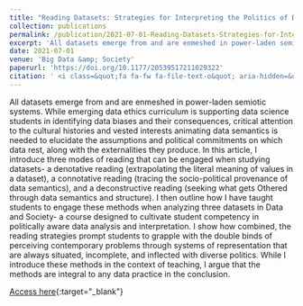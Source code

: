 ```yaml
---
title: "Reading Datasets: Strategies for Interpreting the Politics of Data Signification"
collection: publications
permalink: /publication/2021-07-01-Reading-Datasets-Strategies-for-Interpreting-the-Politics-of-Data-Signification
excerpt: 'All datasets emerge from and are enmeshed in power-laden semiotic systems. While emerging data ethics curriculum is supporting data science students in identifying data biases and their consequences, critical attention to the cultural histories and vested interests animating data semantics is needed...'
date: 2021-07-01
venue: 'Big Data &amp; Society'
paperurl: 'https://doi.org/10.1177/20539517211029322'
citation: ' <i class=&quot;fa fa-fw fa-file-text-o&quot; aria-hidden=&quot;true&quot;></i> Lindsay Poirier. 2021. &quot;Reading Datasets: Strategies for Interpreting the Politics of Data Signification.&quot; <i>Big Data &amp; Society</i> 8(2), 20539517211029322. SAGE Publications Ltd.'
---
```

All datasets emerge from and are enmeshed in power-laden semiotic systems. While emerging data ethics curriculum is supporting data science students in identifying data biases and their consequences, critical attention to the cultural histories and vested interests animating data semantics is needed to elucidate the assumptions and political commitments on which data rest, along with the externalities they produce. In this article, I introduce three modes of reading that can be engaged when studying datasets- a denotative reading (extrapolating the literal meaning of values in a dataset), a connotative reading (tracing the socio-political provenance of data semantics), and a deconstructive reading (seeking what gets Othered through data semantics and structure). I then outline how I have taught students to engage these methods when analyzing three datasets in Data and Society- a course designed to cultivate student competency in politically aware data analysis and interpretation. I show how combined, the reading strategies prompt students to grapple with the double binds of perceiving contemporary problems through systems of representation that are always situated, incomplete, and inflected with diverse politics. While I introduce these methods in the context of teaching, I argue that the methods are integral to any data practice in the conclusion.

[Access here](https://doi.org/10.1177/20539517211029322){:target="_blank"}
